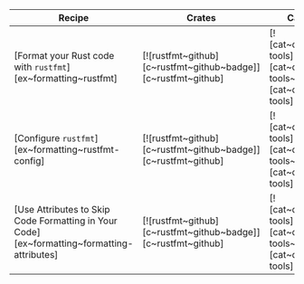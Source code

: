 | Recipe | Crates | Categories |
|---|---|---|
| [Format your Rust code with `rustfmt`][ex~formatting~rustfmt] | [![rustfmt~github][c~rustfmt~github~badge]][c~rustfmt~github] | [![cat~development-tools][cat~development-tools~badge]][cat~development-tools] |
| [Configure `rustfmt`][ex~formatting~rustfmt-config] | [![rustfmt~github][c~rustfmt~github~badge]][c~rustfmt~github] | [![cat~development-tools][cat~development-tools~badge]][cat~development-tools] |
| [Use Attributes to Skip Code Formatting in Your Code][ex~formatting~formatting-attributes] | [![rustfmt~github][c~rustfmt~github~badge]][c~rustfmt~github] | [![cat~development-tools][cat~development-tools~badge]][cat~development-tools] |
